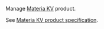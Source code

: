 Manage [Materia KV](https://www.clever.cloud/materia/materia-kv/) product.

See [Materia KV product specification](https://www.clever.cloud/developers/doc/addons/materia-kv/).
